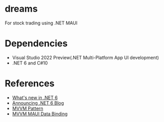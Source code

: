 # dreams
For stock trading using .NET MAUI

# Dependencies
- Visual Studio 2022 Preview(.NET Multi-Platform App UI development)
- .NET 6 and C#10

# References
- [What's new in .NET 6](https://docs.microsoft.com/en-us/dotnet/core/whats-new/dotnet-6)
- [Announcing .NET 6 Blog](https://devblogs.microsoft.com/dotnet/announcing-net-6/)
- [MVVM Pattern](https://docs.microsoft.com/en-us/xamarin/xamarin-forms/enterprise-application-patterns/mvvm)
- [MVVM MAUI Data Binding](https://docs.microsoft.com/en-us/dotnet/maui/xaml/fundamentals/mvvm)
